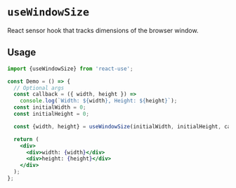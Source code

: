 # `useWindowSize`

React sensor hook that tracks dimensions of the browser window.


## Usage

```jsx
import {useWindowSize} from 'react-use';

const Demo = () => {
  // Optional args
  const callback = ({ width, height }) =>
    console.log(`Width: ${width}, Height: ${height}`);
  const initialWidth = 0;
  const initialHeight = 0;

  const {width, height} = useWindowSize(initialWidth, initialHeight, callback);

  return (
    <div>
      <div>width: {width}</div>
      <div>height: {height}</div>
    </div>
  );
};
```
